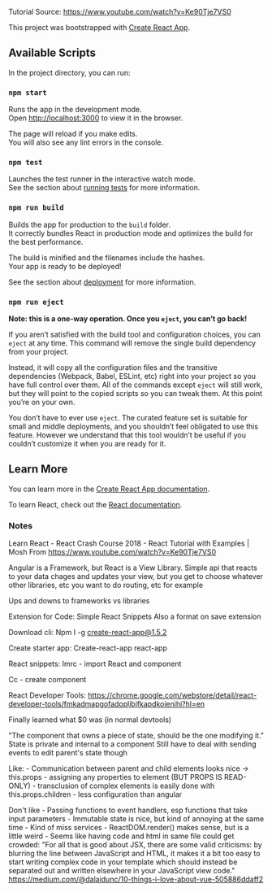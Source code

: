 Tutorial Source:
https://www.youtube.com/watch?v=Ke90Tje7VS0

This project was bootstrapped with [Create React App](https://github.com/facebook/create-react-app).

## Available Scripts

In the project directory, you can run:

### `npm start`

Runs the app in the development mode.<br>
Open [http://localhost:3000](http://localhost:3000) to view it in the browser.

The page will reload if you make edits.<br>
You will also see any lint errors in the console.

### `npm test`

Launches the test runner in the interactive watch mode.<br>
See the section about [running tests](https://facebook.github.io/create-react-app/docs/running-tests) for more information.

### `npm run build`

Builds the app for production to the `build` folder.<br>
It correctly bundles React in production mode and optimizes the build for the best performance.

The build is minified and the filenames include the hashes.<br>
Your app is ready to be deployed!

See the section about [deployment](https://facebook.github.io/create-react-app/docs/deployment) for more information.

### `npm run eject`

**Note: this is a one-way operation. Once you `eject`, you can’t go back!**

If you aren’t satisfied with the build tool and configuration choices, you can `eject` at any time. This command will remove the single build dependency from your project.

Instead, it will copy all the configuration files and the transitive dependencies (Webpack, Babel, ESLint, etc) right into your project so you have full control over them. All of the commands except `eject` will still work, but they will point to the copied scripts so you can tweak them. At this point you’re on your own.

You don’t have to ever use `eject`. The curated feature set is suitable for small and middle deployments, and you shouldn’t feel obligated to use this feature. However we understand that this tool wouldn’t be useful if you couldn’t customize it when you are ready for it.

## Learn More

You can learn more in the [Create React App documentation](https://facebook.github.io/create-react-app/docs/getting-started).

To learn React, check out the [React documentation](https://reactjs.org/).




### Notes

Learn React - React Crash Course 2018 - React Tutorial with Examples | Mosh
From <https://www.youtube.com/watch?v=Ke90Tje7VS0> 


Angular is a Framework, but React is a View Library. Simple api that reacts to your data chages and updates your view, but you get to choose whatever other libraries, etc you want to do routing, etc for example

Ups and downs to frameworks vs libraries

Extension for Code:
Simple React Snippets
Also a format on save extension

Download cli:
Npm I -g create-react-app@1.5.2

Create starter app:
Create-react-app react-app



React snippets:
Imrc - import React and component

Cc - create component

React Developer Tools:
https://chrome.google.com/webstore/detail/react-developer-tools/fmkadmapgofadopljbjfkapdkoienihi?hl=en

Finally learned what $0 was (in normal devtools)

"The component that owns a piece of state, should be the one modifying it."
State is private and internal to a component
Still have to deal with sending events to edit parent's state though

Like:
  	- Communication between parent and child elements looks nice -> this.props
  	- assigning any properties to element (BUT PROPS IS READ-ONLY)
  	- transclusion of complex elements is easily done with this.props.children
  	- less configuration than angular


Don't like
	- Passing functions to event handlers, esp functions that take input parameters
	- Immutable state is nice, but kind of annoying at the same time
	- Kind of miss services
	- ReactDOM.render() makes sense, but is a little weird
    	- Seems like having code and html in same file could get crowded: "For all that is good about JSX, there are some valid criticisms: by blurring the line between JavaScript and HTML, it makes it a bit too easy to start writing complex code in your template which should instead be separated out and written elsewhere in your JavaScript view code." https://medium.com/@dalaidunc/10-things-i-love-about-vue-505886ddaff2 

